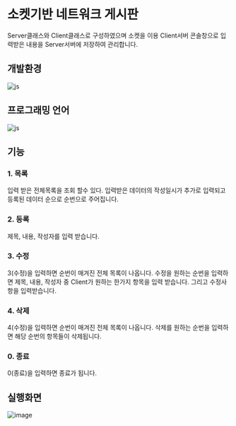 # 소켓기반 네트워크 게시판
Server클래스와 Client클래스로 구성하였으며 소켓을 이용 Client서버 콘솔창으로 입력받은 내용을 Server서버에 저장하여 관리합니다.

## 개발환경
![js](https://img.shields.io/badge/Eclipse-2C2255?style=for-the-badge&logo=eclipse&logoColor=white)



## 프로그래밍 언어
![js](https://img.shields.io/badge/Java-ED8B00?style=for-the-badge&logo=openjdk&logoColor=white)

## 기능
### 1. 목록
입력 받은 전체목록을 조회 할수 있다. 입력받은 데이터의 작성일시가 추가로 입력되고 등록된 데이터 순으로 순번으로 주어집니다.
### 2. 등록
제목, 내용, 작성자를 입력 받습니다.
### 3. 수정
3(수정)을 입력하면 순번이 매겨진 전체 목록이 나옵니다. 수정을 원하는 순번을 입력하면 제목, 내용, 작성자 중 Client가 원하는 한가지 항목을 입력 받습니다. 그리고 수정사항을 입력받습니다.
### 4. 삭제
4(수정)을 입력하면 순번이 매겨진 전체 목록이 나옵니다. 삭제를 원하는 순번을 입력하면 해당 순번의 항목들이 삭제됩니다.
### 0. 종료
0(종료)을 입력하면 종료가 됩니다.

## 실행화면
![image](https://github.com/welcomeglory/NetworkBulletinBoard/assets/153584777/608572d1-b18e-4d19-a519-1b29a52ecab5)

    

